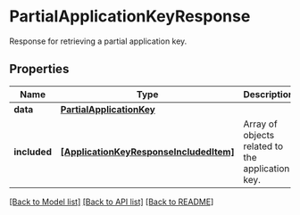 # PartialApplicationKeyResponse

Response for retrieving a partial application key.

## Properties

| Name         | Type                                                                              | Description                                      | Notes      |
| ------------ | --------------------------------------------------------------------------------- | ------------------------------------------------ | ---------- |
| **data**     | [**PartialApplicationKey**](PartialApplicationKey.md)                             |                                                  | [optional] |
| **included** | [**[ApplicationKeyResponseIncludedItem]**](ApplicationKeyResponseIncludedItem.md) | Array of objects related to the application key. | [optional] |

[[Back to Model list]](README.md#documentation-for-models) [[Back to API list]](README.md#documentation-for-api-endpoints) [[Back to README]](README.md)
